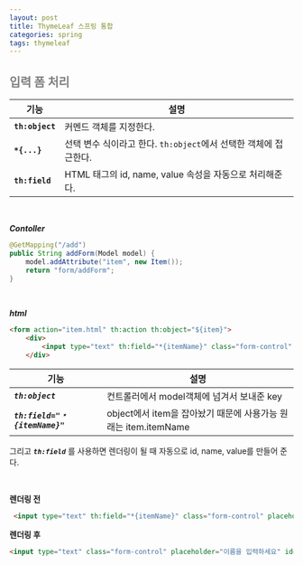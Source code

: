```yaml
---
layout: post
title: ThymeLeaf 스프링 통합
categories: spring
tags: thymeleaf
---
```


## <span style="color:gray">입력 폼 처리</span>


|기능|설명|
|----|----|
|**`th:object`**|커멘드 객체를 지정한다.|
|**`*{...}`**|선택 변수 식이라고 한다. `th:object`에서 선택한 객체에 접근한다.|
|**`th:field`**|HTML 태그의 id, name, value 속성을 자동으로 처리해준다.|

<br>

***Contoller***
```java
@GetMapping("/add")
public String addForm(Model model) {
    model.addAttribute("item", new Item());
    return "form/addForm";
}
```

<br>

***html***
```html
<form action="item.html" th:action th:object="${item}">
    <div>
        <input type="text" th:field="*{itemName}" class="form-control" placeholder="이름을 입력하세요">
    </div>
```
|기능|설명|
|----|----|
|***`th:object`***|컨트롤러에서 model객체에 넘겨서 보내준 key|
|***`th:field="﹡{itemName}"`***|object에서 item을 잡아놨기 때문에 사용가능 원래는 item.itemName|

그리고 ***`th:field`*** 를 사용하면 렌더링이 될 때 자동으로 id, name, value를 만들어 준다. 

<br>


**렌더링 전**
```html
 <input type="text" th:field="*{itemName}" class="form-control" placeholder="이름을 입력하세요">
```


**렌더링 후**
```html
<input type="text" class="form-control" placeholder="이름을 입력하세요" id="itemName" name="itemName" value="">
```
